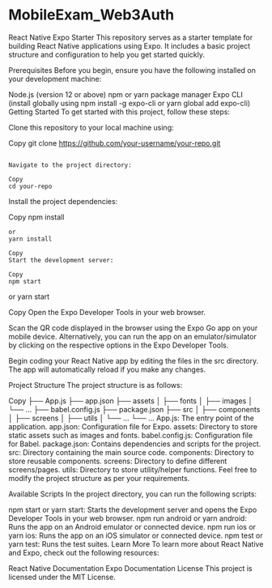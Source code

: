 # MobileExam_Web3Auth

React Native Expo Starter
This repository serves as a starter template for building React Native applications using Expo. It includes a basic project structure and configuration to help you get started quickly.

Prerequisites
Before you begin, ensure you have the following installed on your development machine:

Node.js (version 12 or above)
npm or yarn package manager
Expo CLI (install globally using npm install -g expo-cli or yarn global add expo-cli)
Getting Started
To get started with this project, follow these steps:

Clone this repository to your local machine using:

Copy
git clone https://github.com/your-username/your-repo.git
```

Navigate to the project directory:

Copy
cd your-repo
```

Install the project dependencies:

Copy
npm install
```
or
yarn install

Copy
Start the development server:

Copy
npm start
```
or
yarn start

Copy
Open the Expo Developer Tools in your web browser.

Scan the QR code displayed in the browser using the Expo Go app on your mobile device. Alternatively, you can run the app on an emulator/simulator by clicking on the respective options in the Expo Developer Tools.

Begin coding your React Native app by editing the files in the src directory. The app will automatically reload if you make any changes.

Project Structure
The project structure is as follows:

Copy
├── App.js
├── app.json
├── assets
│   ├── fonts
│   ├── images
│   └── ...
├── babel.config.js
├── package.json
├── src
│   ├── components
│   ├── screens
│   ├── utils
│   └── ...
└── ...
App.js: The entry point of the application.
app.json: Configuration file for Expo.
assets: Directory to store static assets such as images and fonts.
babel.config.js: Configuration file for Babel.
package.json: Contains dependencies and scripts for the project.
src: Directory containing the main source code.
components: Directory to store reusable components.
screens: Directory to define different screens/pages.
utils: Directory to store utility/helper functions.
Feel free to modify the project structure as per your requirements.

Available Scripts
In the project directory, you can run the following scripts:

npm start or yarn start: Starts the development server and opens the Expo Developer Tools in your web browser.
npm run android or yarn android: Runs the app on an Android emulator or connected device.
npm run ios or yarn ios: Runs the app on an iOS simulator or connected device.
npm test or yarn test: Runs the test suites.
Learn More
To learn more about React Native and Expo, check out the following resources:

React Native Documentation
Expo Documentation
License
This project is licensed under the MIT License.
